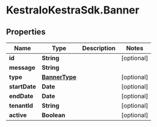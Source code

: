 # KestraIoKestraSdk.Banner

## Properties

Name | Type | Description | Notes
------------ | ------------- | ------------- | -------------
**id** | **String** |  | [optional] 
**message** | **String** |  | 
**type** | [**BannerType**](BannerType.md) |  | [optional] 
**startDate** | **Date** |  | [optional] 
**endDate** | **Date** |  | [optional] 
**tenantId** | **String** |  | [optional] 
**active** | **Boolean** |  | [optional] 


